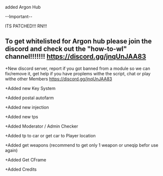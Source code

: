 added Argon Hub

--Important--

ITS PATCHED!!! RN!!!

To get whitelisted for Argon hub please join the discord and check out the "how-to-wl" channel!!!!!!!
https://discord.gg/jnqUnJAA83
----------------------------------------------------------

+New discord server, report if you got banned from a module so we can fix/remove it, get help if you have proplems withe
the script, chat or play withe other Members https://discord.gg/jnqUnJAA83

+Added new Key System

+Added postal autofarm

+Added new injection

+Added new tps

+Added Moderator / Admin Checker

+Added tp to car or get car to Player location

+Added get weapons (recommend to get only 1 weapon or uneqip befor use again)

+Added Get CFrame

+Added Credits
